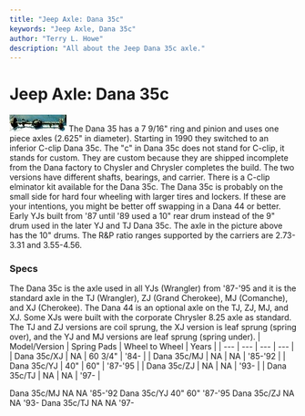 ```yaml
---
title: "Jeep Axle: Dana 35c"
keywords: "Jeep Axle, Dana 35c"
author: "Terry L. Howe"
description: "All about the Jeep Dana 35c axle."
---
```


# Jeep Axle: Dana 35c
[![Dana 35c rear axle](/axle/d35c_.jpg)](/axle/d35c.jpg)
The Dana 35 has a 7 9/16" ring and
pinion and uses one piece axles (2.625" in diameter).  Starting
in 1990 they switched to an inferior C-clip Dana 35c.  The "c" in
Dana 35c does not stand for C-clip, it stands for custom.  They
are custom because they are shipped incomplete from the Dana
factory to Chysler and Chrysler completes the build.  The two
versions have different shafts, bearings, and carrier.  There is a
C-clip elminator kit available for the Dana 35c.  The Dana 35c is
probably on the small side for hard four wheeling with larger tires
and lockers.  If these are your intentions, you might be better off
swapping in a Dana 44 or better.
Early YJs built from '87 until '89 used a 10" rear drum instead of
the 9" drum used in the later YJ and TJ Dana 35c.  The axle in the
picture above has the 10" drums.
The R&P ratio ranges supported by the carriers are 2.73-3.31 and
3.55-4.56.
### Specs
The Dana 35c is the axle used in all YJs (Wrangler) from '87-'95 and it
is the standard axle in the TJ (Wrangler), ZJ (Grand Cherokee),
MJ (Comanche), and XJ (Cherokee).  The Dana 44
is an optional axle on the TJ, ZJ, MJ, and XJ.  Some XJs were
built with the corporate Chrysler 8.25 axle as standard.  The
TJ and ZJ versions are coil sprung, the XJ version is leaf
sprung (spring over), and the YJ and MJ versions are leaf
sprung (spring under).
| Model/Version | Spring Pads | Wheel to Wheel | Years |
| --- | --- | --- | --- |
| Dana 35c/XJ | NA | 60 3/4" | '84- |
| Dana 35c/MJ | NA | NA | '85-'92 |
| Dana 35c/YJ | 40" | 60" | '87-'95 |
| Dana 35c/ZJ | NA | NA | '93- |
| Dana 35c/TJ | NA | NA | '97- |

Dana 35c/MJ NA NA '85-'92
Dana 35c/YJ 40" 60" '87-'95
Dana 35c/ZJ NA NA '93-
Dana 35c/TJ NA NA '97-